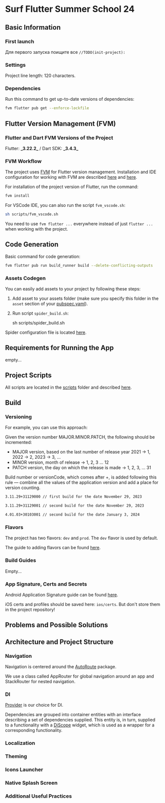 # Surf Flutter Summer School 24

## Basic Information

### First launch

Для первого запуска поищите все `//TODO(init-project):`

### Settings

Project line length: 120 characters.

### Dependencies

Run this command to get up-to-date versions of dependencies:

```bash
fvm flutter pub get --enforce-lockfile
```

## Flutter Version Management (FVM)

### Flutter and Dart FVM Versions of the Project

Flutter: **\_3.22.2\_** / Dart SDK: **\_3.4.3\_**

### FVM Workflow

The project uses [FVM](https://fvm.app/) for Flutter version management. Installation and IDE configuration for working with FVM are described [here](https://fvm.app/docs/getting_started/installation/) and [here](https://fvm.app/docs/getting_started/configuration/).

For installation of the project version of Flutter, run the command:

```bash
fvm install
```

For VSCode IDE, you can also run the script `fvm_vscode.sh`:

```bash
sh scripts/fvm_vscode.sh
```

You need to use `fvm flutter ...` everywhere instead of just `flutter ...` when working with the project.

## Code Generation

Basic command for code generation:

```bash
fvm flutter pub run build_runner build --delete-conflicting-outputs
```

### Assets Codegen

You can easily add assets to your project by following these steps:

1. Add asset to your assets folder (make sure you specify this folder in the `asset` section of your [pubspec.yaml](pubspec.yaml)).
2. Run script `spider_build.sh`:

    sh scripts/spider_build.sh

Spider configuration file is located [here](spider.yaml).

## Requirements for Running the App

empty...

## Project Scripts

All scripts are located in the [scripts](scripts) folder and described [here](docs/scripts.md).

## Build

### Versioning

For example, you can use this approach:

Given the version number MAJOR.MINOR.PATCH, the following should be incremented:

* MAJOR version, based on the last number of release year 2021 -> 1, 2022 -> 2, 2023 -> 3, ...
* MINOR version, month of release -> 1, 2, 3 ... 12
* PATCH version, the day on which the release is made -> 1, 2, 3, ... 31

Build number or versionCode, which comes after +, is added following this rule — combine all the values of the application version and add a place for version counting.

```bash
3.11.29+31129000 // first build for the date November 29, 2023

3.11.29+31129001 // second build for the date November 29, 2023

4.01.03+30103001 // second build for the date January 3, 2024
```

### Flavors

The project has two flavors: `dev` and `prod`. The `dev` flavor is used by default.

The guide to adding flavors can be found [here](docs/flavors.md).

### Build Guides

Empty...

### App Signature, Certs and Secrets

Android Application Signature guide can be found [here](docs/sign_app_rules_android.md).

iOS certs and profiles should be saved here: `ios/certs`. But don't store them in the project repository!

## Problems and Possible Solutions

## Architecture and Project Structure

### Navigation

Navigation is centered around the [AutoRoute](https://pub.dev/packages/auto_route) package.

We use a class called AppRouter for global navigation around an app and StackRouter for nested navigation.

### DI

[Provider](https://pub.dev/packages/provider) is our choice for DI.

Dependencies are grouped into container entities with an interface describing a set of dependencies supplied. This entity is, in turn, supplied to a functionality with a [DiScope](./lib/features/common/widgets/di_scope/di_scope.dart) widget, which is used as a wrapper for a corresponding functionality.

### Localization

### Theming

### Icons Launcher

### Native Splash Screen

### Additional Useful Practices

